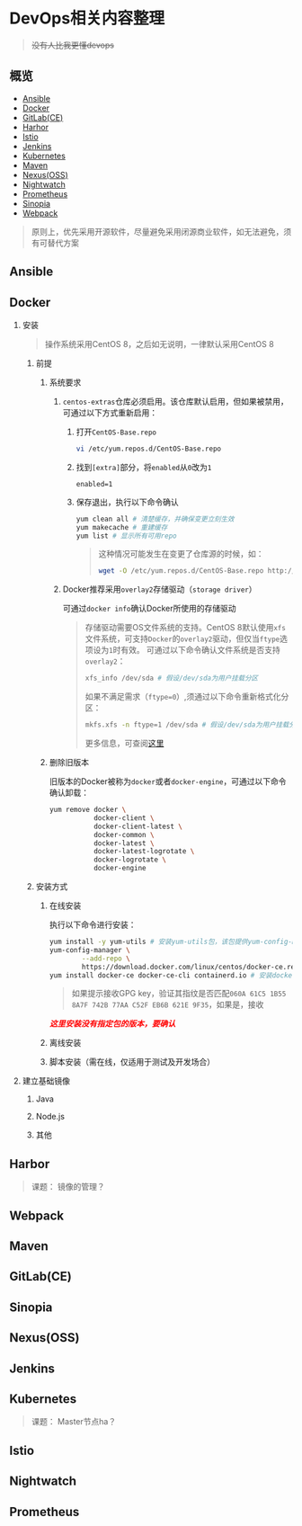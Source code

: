 # DevOps相关内容整理

> ~~没有人比我更懂devops~~

## 概览

- [Ansible](https://www.ansible.com/)
- [Docker](https://www.docker.com/)
- [GitLab(CE)](https://about.gitlab.com/)
- [Harhor](https://goharbor.io/)
- [Istio](https://istio.io)
- [Jenkins](http://www.jenkins.io/)
- [Kubernetes](https://kubernetes.io/)
- [Maven](https://maven.apache.org/)
- [Nexus(OSS)](https://www.sonatype.com/)
- [Nightwatch](https://nightwatchjs.org/)
- [Prometheus](https://prometheus.io/)
- [Sinopia](https://github.com/rlidwka/sinopia)
- [Webpack](https://webpack.js.org/)

> 原则上，优先采用开源软件，尽量避免采用闭源商业软件，如无法避免，须有可替代方案

## Ansible

## Docker

1. 安装

   > 操作系统采用CentOS 8，之后如无说明，一律默认采用CentOS 8

   1. 前提

      1. 系统要求

         1. `centos-extras`仓库必须启用。该仓库默认启用，但如果被禁用，可通过以下方式重新启用：

            1. 打开`CentOS-Base.repo`

                ``` bash
                vi /etc/yum.repos.d/CentOS-Base.repo
                ```

            1. 找到`[extra]`部分，将`enabled`从`0`改为`1`

                ``` text
                enabled=1
                ```

            1. 保存退出，执行以下命令确认

                ``` bash
                yum clean all # 清楚缓存，并确保变更立刻生效
                yum makecache # 重建缓存
                yum list # 显示所有可用repo
                ```

                > 这种情况可能发生在变更了仓库源的时候，如：
                >
                > ``` bash
                > wget -O /etc/yum.repos.d/CentOS-Base.repo http://mirrors.aliyun.com/repo/Centos-8.repo # 使用阿里的镜像源
                > ```

         1. Docker推荐采用`overlay2`存储驱动（`storage driver`）

            可通过`docker info`确认Docker所使用的存储驱动

            > 存储驱动需要OS文件系统的支持。CentOS 8默认使用`xfs`文件系统，可支持`Docker`的`overlay2`驱动，但仅当`ftype`选项设为`1`时有效。
            > 可通过以下命令确认文件系统是否支持`overlay2`：
            >
            > ``` bash
            > xfs_info /dev/sda # 假设/dev/sda为用户挂载分区
            > ```
            >
            > 如果不满足需求（`ftype=0`）,须通过以下命令重新格式化分区：
            >
            > ```bash
            > mkfs.xfs -n ftype=1 /dev/sda # 假设/dev/sda为用户挂载分区
            > ```
            >
            > 更多信息，可查阅[这里](https://docs.docker.com/storage/storagedriver/overlayfs-driver/)

      1. 删除旧版本

         旧版本的Docker被称为`docker`或者`docker-engine`，可通过以下命令确认卸载：

         ``` bash
         yum remove docker \
                    docker-client \
                    docker-client-latest \
                    docker-common \
                    docker-latest \
                    docker-latest-logrotate \
                    docker-logrotate \
                    docker-engine
         ```

   1. 安装方式

      1. 在线安装

         执行以下命令进行安装：

         ``` bash
         yum install -y yum-utils # 安装yum-utils包，该包提供yum-config-manager
         yum-config-manager \
                 --add-repo \
                 https://download.docker.com/linux/centos/docker-ce.repo # 通过yum-config-manager设置stable repository
         yum install docker-ce docker-ce-cli containerd.io # 安装docker、CLI以及依赖
         ```

         > 如果提示接收GPG key，验证其指纹是否匹配`060A 61C5 1B55 8A7F 742B 77AA C52F EB6B 621E 9F35`，如果是，接收

         <font color='red'>***这里安装没有指定包的版本，要确认***</font>

      1. 离线安装

      1. 脚本安装（需在线，仅适用于测试及开发场合）

1. 建立基础镜像

   1. Java

   1. Node.js

   1. 其他

## Harbor

> 课题：
> 镜像的管理？

## Webpack

## Maven

## GitLab(CE)

## Sinopia

## Nexus(OSS)

## Jenkins

## Kubernetes

> 课题：
> Master节点ha？

## Istio

## Nightwatch

## Prometheus
